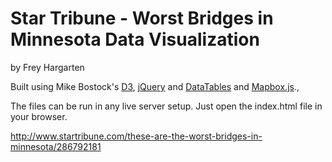 Star Tribune - Worst Bridges in Minnesota Data Visualization
================

by Frey Hargarten

Built using Mike Bostock's [D3](https://github.com/mbostock/d3), [jQuery](https://github.com/jquery/jquery) and [DataTables](https://www.datatables.net/) and [Mapbox.js](https://www.mapbox.com/mapbox.js/api/v2.2.2/).,

The files can be run in any live server setup. Just open the index.html file in your browser.

http://www.startribune.com/these-are-the-worst-bridges-in-minnesota/286792181